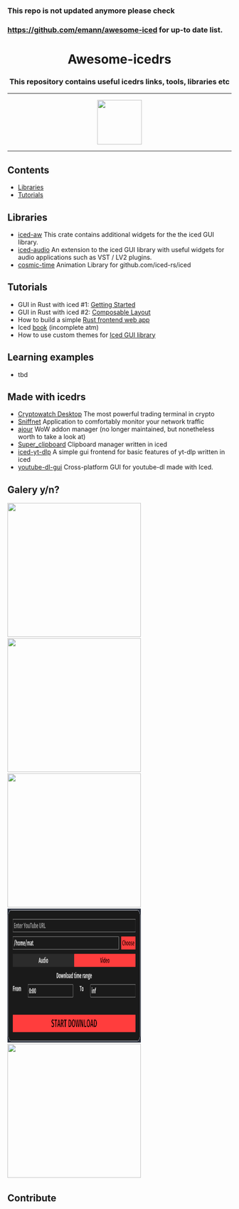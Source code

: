 
### This repo is not updated anymore please check 
### https://github.com/emann/awesome-iced for up-to date list.


<h1 align="center">Awesome-icedrs</h1>
<h3 align="center">This repository contains useful icedrs links, tools, libraries etc </h3>

----

<div align="center"> <a href="https://iced.rs/" style="text-align: center">
  <img src="https://iced.rs/logo.svg" width="100" height="100" align="center"></a>
</div>

----

## Contents
- [Libraries](https://github.com/bq-wrongway/awesome-iced/edit/main/README.md#libraries)
- [Tutorials](https://github.com/bq-wrongway/awesome-iced/edit/main/README.md#tutorials)

## Libraries

- [iced-aw](https://github.com/iced-rs/iced_aw)  This crate contains additional widgets for the the iced GUI library.
- [iced-audio](https://github.com/iced-rs/iced_audio) An extension to the iced GUI library with useful widgets for audio applications such as VST / LV2 plugins.
- [cosmic-time](https://github.com/pop-os/cosmic-time) Animation Library for github.com/iced-rs/iced 



## Tutorials
- GUI in Rust with iced #1: [Getting Started](https://nikolish.in/gs-with-iced-1)
- GUI in Rust with iced #2: [Composable Layout](https://nikolish.in/gs-with-iced-1)
- How to build a simple [Rust frontend web app](https://blog.logrocket.com/iced-rs-tutorial-rust-frontend-web-app/)	
- Iced [book](https://book.iced.rs/) (incomplete atm)	
- How to use custom themes for [Iced GUI library](https://www.youtube.com/watch?v=Bl02RY3FXJU)

## Learning examples
- tbd

## Made with icedrs

- [Cryptowatch Desktop](https://cryptowat.ch/apps/desktop) The most powerful trading terminal in crypto
- [Sniffnet](https://github.com/GyulyVGC/sniffnet) Application to comfortably monitor your network traffic 
- [ajour](https://github.com/ajour/ajour) WoW addon manager (no longer maintained, but nonetheless worth to take a look at)
- [Super_clipboard](https://github.com/SergioRibera/super_clipboard) Clipboard manager written in iced
- [iced-yt-dlp](https://github.com/matidfk/iced-yt-dlp) A simple gui frontend for basic features of yt-dlp written in iced
- [youtube-dl-gui](https://github.com/hristogochev/youtube-dl-gui) Cross-platform GUI for youtube-dl made with Iced.

## Galery  y/n?
<img src="https://i0.wp.com/blog.cryptowat.ch/wp-content/uploads/2020/10/Screenshot-2020-10-20-at-18.46.37.png?resize=1024%2C550&ssl=1" width="300" height="300"></img>
<img src="https://github.com/GyulyVGC/sniffnet/raw/main/resources/repository/pages/overview_page.png?raw=true" width="300" height="300"></img>
<img src="https://raw.githubusercontent.com/ajour/ajour/master/resources/screenshots/ajour-1.0.0a.png" width="300" height="300"></img> <img src="https://github.com/matidfk/iced-yt-dlp/raw/master/images/screenshot.png" width="300" height="300"></img>
<img src="https://camo.githubusercontent.com/46445c4c7c643f31174bba8b235136ddb28d1f78c594c41a9b759f91c07044a2/68747470733a2f2f7468756d62732e6766796361742e636f6d2f506f6c69746541646f7261626c654962657269616e6d6f6c652d736d616c6c2e676966" width="300" height="300"></img>



## Contribute 





